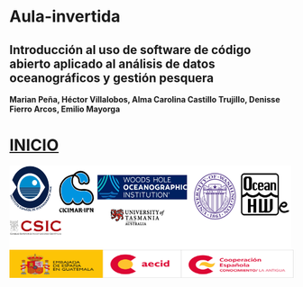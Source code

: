 # Aula-invertida
## Introducción al uso de software de código abierto aplicado al análisis de datos oceanográficos y gestión pesquera

**Marian Peña, Héctor Villalobos, Alma Carolina Castillo Trujillo, Denisse Fierro Arcos, Emilio Mayorga**


# [INICIO](Indice.md)





<img     style="float: left;" src="instituciones.png" width="500" height="150"> 

<img     style="float: right;" src="EMB GUATEMALA + AECID + CF LA ANTIGUA-01.png" width="600" height="50">
